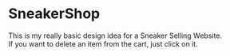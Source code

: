 # SneakerShop

This is my really basic design idea for a Sneaker Selling Website.  
If you want to delete an item from the cart, just click on it.
